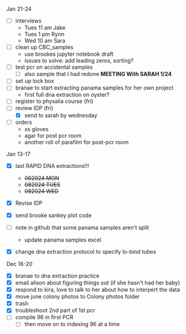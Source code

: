 Jan 21-24
- [ ] interviews
	- Tues 11 am Jake
	- Tues 1 pm Rynn
	- Wed 10 am Sara
- [ ] clean up CBC_samples 
	- use brookes jupyter notebook draft
	- issues to solve: add leading zeros, sorting?
- [ ] test pcr on accidental samples
	- [ ] also sample that I had redone
**MEETING With SARAH 1/24**
 - [ ] set up lock box
- [ ] branae to start extracting panama samples for her own project
	- first full dna extraction on oyster?
- [ ] register to physalia course (fri)
- [ ] review IDP (fri)
	- [x] send to sarah by wednesday
- [ ] orders 
	- xs gloves
	- agar for post pcr room
	- another roll of parafilm for post-pcr room


Jan 13-17
- [x] last RAPID DNA extractions!!! 
	- ~~062024 MON~~
	- ~~082024 TUES~~
	- ~~082024 WED~~
- [x] Revise IDP 
- [x] send brooke sankey plot code 
- [ ] note in github that some panama samples aren't split 
	- update panama samples excel
- [x] change dna extraction protocol to specify lo-bind tubes


Dec 16-20
- [x] branae to dna extraction practice 
- [x] email alison about figuring things out (if she hasn't had her baby)
- [x] respond to kira, love to talk to her about how to interpert the data
- [x] move june colony photos to Colony photos folder
- [x] trash
- [x] troubleshoot 2nd part of 1st pcr
- [ ] compile 96 in first PCR 
	- [ ] then move on to indexing 96 at a time
